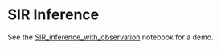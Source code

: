# SIR Inference

See the [SIR_inference_with_observation](SIR_inference_with_observation.ipynb)
notebook for a demo.

